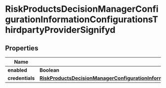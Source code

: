 
# RiskProductsDecisionManagerConfigurationInformationConfigurationsThirdpartyProviderSignifyd

## Properties
Name | Type | Description | Notes
------------ | ------------- | ------------- | -------------
**enabled** | **Boolean** |  |  [optional]
**credentials** | [**RiskProductsDecisionManagerConfigurationInformationConfigurationsThirdpartyProviderSignifydCredentials**](RiskProductsDecisionManagerConfigurationInformationConfigurationsThirdpartyProviderSignifydCredentials.md) |  |  [optional]



